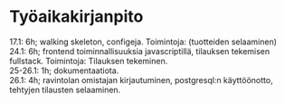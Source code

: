 # Työaikakirjanpito  
 
17.1: 6h; walking skeleton, configeja. Toimintoja: (tuotteiden selaaminen)    
24.1: 6h; frontend toiminnallisuuksia javascriptillä, tilauksen tekemisen fullstack. Toimintoja: Tilauksen tekeminen.    
25-26.1: 1h; dokumentaatiota.   
26.1: 4h; ravintolan omistajan kirjautuminen, postgresql:n käyttöönotto, tehtyjen tilausten selaaminen.  
